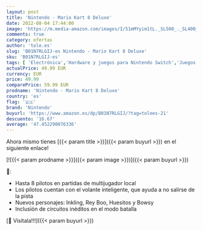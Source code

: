 ```yaml
---
layout: post
title: 'Nintendo - Mario Kart 8 Deluxe'
date: 2022-08-04 17:44:00
image: 'https://m.media-amazon.com/images/I/51mMYyim1tL._SL500_._SL400_.jpg'
comments: true
category: ofertas
author: 'tole.es'
slug: 'B01N7RLGIJ-es Nintendo - Mario Kart 8 Deluxe'
sku: 'B01N7RLGIJ-es'
tags: [ 'Electrónica','Hardware y juegos para Nintendo Switch','Juegos para Nintendo Switch','Videojuegos','nintendo','🇪🇸', ]
actualPrice: 49.99 EUR
currency: EUR
price: 49.99
comparePrice: 59.99 EUR
prodname: 'Nintendo - Mario Kart 8 Deluxe'
country: 'es'
flag: '🇪🇸'
brand: 'Nintendo'
buyurl: 'https://www.amazon.es/dp/B01N7RLGIJ/?tag=tolees-21'
descuento: '16.67'
average: '47.452290076336'
---
```


Ahora mismo tienes [{{< param title >}}]({{< param buyurl >}}) en el siguiente enlace!

[![{{< param prodname >}}]({{< param image >}})]({{< param buyurl >}})

🔎:

- Hasta 8 pilotos en partidas de multijugador local
- Los pilotos cuentan con el volante inteligente, que ayuda a no salirse de la pista
- Nuevos personajes: Inkling, Rey Boo, Huesitos y Bowsy
- Inclusión de circuitos inéditos en el modo batalla

[🛒 Visítala!!!]({{< param buyurl >}})
